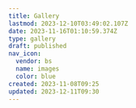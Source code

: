 ```yaml
---
title: Gallery
lastmod: 2023-12-10T03:49:02.107Z
date: 2023-11-16T01:10:59.374Z
type: gallery
draft: published
nav_icon:
  vendor: bs
  name: images
  color: blue
created: 2023-11-08T09:25
updated: 2023-12-11T09:30
---
```

